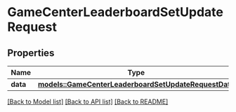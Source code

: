 # GameCenterLeaderboardSetUpdateRequest

## Properties

Name | Type | Description | Notes
------------ | ------------- | ------------- | -------------
**data** | [**models::GameCenterLeaderboardSetUpdateRequestData**](GameCenterLeaderboardSetUpdateRequest_data.md) |  | 

[[Back to Model list]](../README.md#documentation-for-models) [[Back to API list]](../README.md#documentation-for-api-endpoints) [[Back to README]](../README.md)


